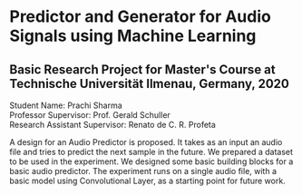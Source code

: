 # Predictor and Generator for Audio Signals using Machine Learning

## Basic Research Project for Master's Course at Technische Universität Ilmenau, Germany, 2020
Student Name: Prachi Sharma\
Professor Supervisor: Prof. Gerald Schuller\
Research Assistant Supervisor: Renato de C. R. Profeta

 A design for an Audio  Predictor is proposed. It takes  as  an  input  an  audio  file  and  tries  to  predict  the  next sample  in  the  future.  We  prepared  a  dataset  to  be  used  in the  experiment.  We  designed  some  basic  building  blocks  for a  basic  audio  predictor. The  experiment  runs on  a  single audio  file,  with  a  basic  model  using  Convolutional  Layer, as  a  starting  point  for  future  work.
